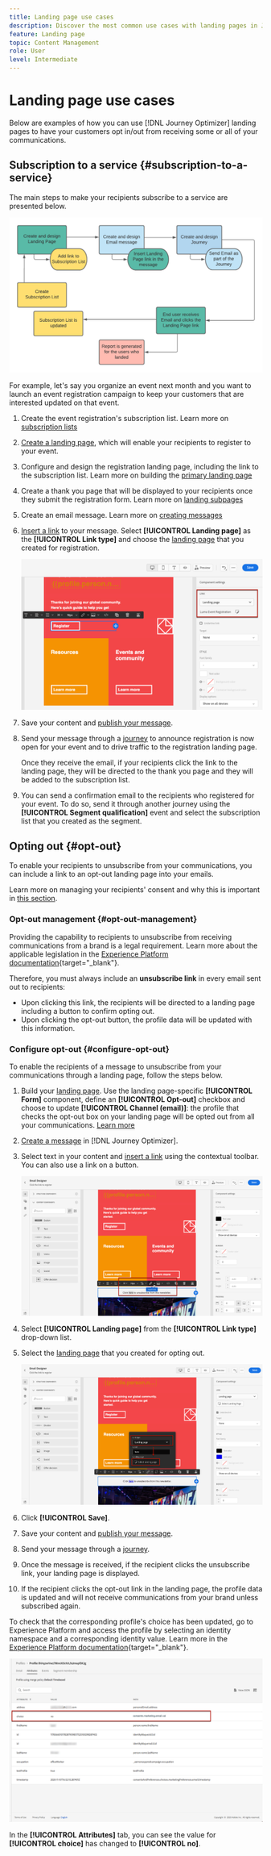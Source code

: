 ```yaml
---
title: Landing page use cases
description: Discover the most common use cases with landing pages in Journey Optimizer
feature: Landing page
topic: Content Management
role: User
level: Intermediate
---
```

# Landing page use cases

Below are examples of how you can use [!DNL Journey Optimizer] landing pages to have your customers opt in/out from receiving some or all of your communications.

<!--The main use cases are:
* Subscription to a service
* Opt-in
* Opt-out-->

## Subscription to a service {#subscription-to-a-service}

The main steps to make your recipients subscribe to a service are presented below.

![](../assets/lp_subscription-uc.png)

For example, let's say you organize an event next month and you want to launch an event registration campaign to keep your customers that are interested updated on that event.

1. Create the event registration's subscription list. Learn more on [subscription lists](subscription-list.md)

1. [Create a landing page](create-lp.md), which will enable your recipients to register to your event.

1. Configure and design the registration landing page, including the link to the subscription list. Learn more on building the [primary landing page](create-lp.md#configure-primary-page)

1. Create a thank you page that will be displayed to your recipients once they submit the registration form. Learn more on [landing subpages](create-lp.md#configure-subpages)

1. Create an email message. Learn more on [creating messages](../create-message.md)

1. [Insert a link](../message-tracking.md#insert-links) to your message. Select **[!UICONTROL Landing page]** as the **[!UICONTROL Link type]** and choose the [landing page](landing-pages/create-lp.md#configure-primary-page) that you created for registration.

    ![](../assets/lp_subscription-uc-link.png)

1. Save your content and [publish your message](../../help/using/publish-manage-message.md).

1. Send your message through a [journey](../building-journeys/journey.md) to announce registration is now open for your event and to drive traffic to the registration landing page.

    Once they receive the email, if your recipients click the link to the landing page, they will be directed to the thank you page and they will be added to the subscription list.

1. You can send a confirmation email to the recipients who registered for your event. To do so, send it through another journey using the **[!UICONTROL Segment qualification]** event and select the subscription list that you created as the segment.

<!--The event registration's subscription list tracks the profiles who registered and you can send them targeted event updates.-->

## Opting out {#opt-out}

To enable your recipients to unsubscribe from your communications, you can include a link to an opt-out landing page into your emails.

Learn more on managing your recipients' consent and why this is important in [this section](../consent.md).

### Opt-out management {#opt-out-management}

Providing the capability to recipients to unsubscribe from receiving communications from a brand is a legal requirement. Learn more about the applicable legislation in the [Experience Platform documentation](https://experienceleague.adobe.com/docs/experience-platform/privacy/regulations/overview.html#regulations){target="_blank"}.

Therefore, you must always include an **unsubscribe link** in every email sent out to recipients:

* Upon clicking this link, the recipients will be directed to a landing page including a button to confirm opting out.
* Upon clicking the opt-out button, the profile data will be updated with this information.

### Configure opt-out {#configure-opt-out}

To enable the recipients of a message to unsubscribe from your communications through a landing page, follow the steps below.

1. Build your [landing page](create-lp.md). Use the landing page-specific **[!UICONTROL Form]** component, define an **[!UICONTROL Opt-out]** checkbox and choose to update **[!UICONTROL Channel (email)]**: the profile that checks the opt-out box on your landing page will be opted out from all your communications. [Learn more](design-lp.md)

    <!--You can also build your own landing page and host it on the third-party system of your choice. To keep?-->

1. [Create a message](../create-message.md) in [!DNL Journey Optimizer].

1. Select text in your content and [insert a link](../message-tracking.md#insert-links) using the contextual toolbar. You can also use a link on a button.

    ![](../assets/lp_opt-out-insert-link.png)

1. Select **[!UICONTROL Landing page]** from the **[!UICONTROL Link type]** drop-down list.

1. Select the [landing page](landing-pages/create-lp.md#configure-primary-page) that you created for opting out.

    ![](../assets/lp_opt-out-landing-page.png)

1. Click **[!UICONTROL Save]**.

1. Save your content and [publish your message](../../help/using/publish-manage-message.md).

1. Send your message through a [journey](building-journeys/journey.md).

1. Once the message is received, if the recipient clicks the unsubscribe link, your landing page is displayed.

    <!--![](../assets/lp_opt-out-lp-example.png)-->

1. If the recipient clicks the opt-out link in the landing page, the profile data is updated and will not receive communications from your brand unless subscribed again.

    <!--The opted-out recipient is then redirected to a confirmation message screen indicating that opting out was successful.-->

    <!--![](../assets/lp_opt-out-confirmation-example.png)-->

To check that the corresponding profile's choice has been updated, go to Experience Platform and access the profile by selecting an identity namespace and a corresponding identity value. Learn more in the [Experience Platform documentation](https://experienceleague.adobe.com/docs/experience-platform/profile/ui/user-guide.html#getting-started){target="_blank"}.

![](../assets/lp_opt-out-profile-choice.png)

In the **[!UICONTROL Attributes]** tab, you can see the value for **[!UICONTROL choice]** has changed to **[!UICONTROL no]**.

<!--

### Other ways to opt out

You can also enable your recipients to unsubscribe whithout using landing pages.

* **One-click opt-out**

    You can add a one-click opt-out link into your email content. This will enable your recipients to quickly unsubscribe from your communications, without being redirected to a landing page where they need to confirm opting out. [Learn more](../message-tracking.md#one-click-opt-out-link)

* **Unsubscribe link in header**

    If the recipients' email client supports displaying an unsubscribe link in the email header, emails sent with [!DNL Journey Optimizer] automatically include this link. [Learn more](../consent.md#unsubscribe-email)
-->